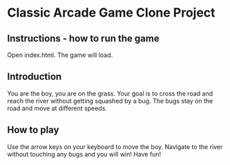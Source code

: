 # Classic Arcade Game Clone Project

## Instructions - how to run the game

Open index.html. The game will load.

## Introduction

You are the boy, you are on the grass. Your goal is to cross the road and reach the river without getting squashed by a bug. The bugs stay on the road and move at different speeds.

## How to play

Use the arrow keys on your keyboard to move the boy. Navigate to the river without touching any bugs and you will win!
Have fun!



